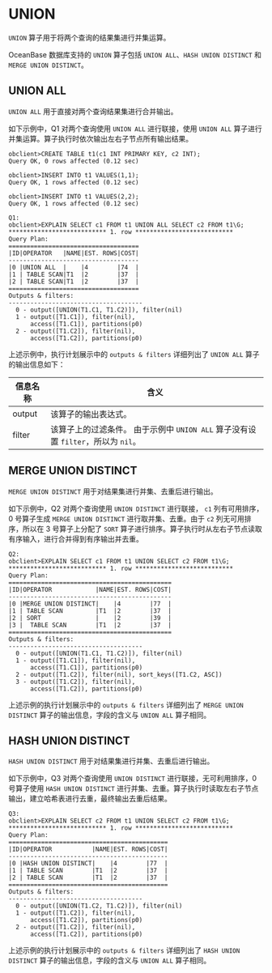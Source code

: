 UNION 
==========================

`UNION` 算子用于将两个查询的结果集进行并集运算。

OceanBase 数据库支持的 `UNION` 算子包括 `UNION ALL`、`HASH UNION DISTINCT` 和 `MERGE UNION DISTINCT`。

UNION ALL 
------------------------------

`UNION ALL` 用于直接对两个查询结果集进行合并输出。

如下示例中，Q1 对两个查询使用 `UNION ALL` 进行联接，使用 `UNION ALL` 算子进行并集运算。算子执行时依次输出左右子节点所有输出结果。

    obclient>CREATE TABLE t1(c1 INT PRIMARY KEY, c2 INT);
    Query OK, 0 rows affected (0.12 sec)
    
    obclient>INSERT INTO t1 VALUES(1,1);
    Query OK, 1 rows affected (0.12 sec)
    
    obclient>INSERT INTO t1 VALUES(2,2);
    Query OK, 1 rows affected (0.12 sec)
    
    Q1: 
    obclient>EXPLAIN SELECT c1 FROM t1 UNION ALL SELECT c2 FROM t1\G;
    *************************** 1. row ***************************
    Query Plan:
    ====================================
    |ID|OPERATOR   |NAME|EST. ROWS|COST|
    ------------------------------------
    |0 |UNION ALL  |    |4        |74  |
    |1 | TABLE SCAN|T1  |2        |37  |
    |2 | TABLE SCAN|T1  |2        |37  |
    ====================================
    Outputs & filters: 
    -------------------------------------
      0 - output([UNION(T1.C1, T1.C2)]), filter(nil)
      1 - output([T1.C1]), filter(nil), 
          access([T1.C1]), partitions(p0)
      2 - output([T1.C2]), filter(nil), 
          access([T1.C2]), partitions(p0)



上述示例中，执行计划展示中的 `outputs & filters` 详细列出了 `UNION ALL` 算子的输出信息如下：


| **信息名称** |                                 **含义**                                  |
|----------|-------------------------------------------------------------------------|
| output   | 该算子的输出表达式。                                                              |
| filter   | 该算子上的过滤条件。 由于示例中 `UNION ALL` 算子没有设置 `filter`，所以为 `nil`。 |



MERGE UNION DISTINCT 
-----------------------------------------

`MERGE UNION DISTINCT` 用于对结果集进行并集、去重后进行输出。

如下示例中，Q2 对两个查询使用 `UNION DISTINCT` 进行联接， `c1` 列有可用排序，0 号算子生成 `MERGE UNION DISTINCT` 进行取并集、去重。由于 `c2` 列无可用排序，所以在 3 号算子上分配了 `SORT` 算子进行排序。算子执行时从左右子节点读取有序输入，进行合并得到有序输出并去重。

    Q2: 
    obclient>EXPLAIN SELECT c1 FROM t1 UNION SELECT c2 FROM t1\G;
    *************************** 1. row ***************************
    Query Plan:
    =============================================
    |ID|OPERATOR            |NAME|EST. ROWS|COST|
    ---------------------------------------------
    |0 |MERGE UNION DISTINCT|    |4        |77  |
    |1 | TABLE SCAN         |T1  |2        |37  |
    |2 | SORT               |    |2        |39  |
    |3 |  TABLE SCAN        |T1  |2        |37  |
    =============================================
    Outputs & filters: 
    -------------------------------------
      0 - output([UNION(T1.C1, T1.C2)]), filter(nil)
      1 - output([T1.C1]), filter(nil), 
          access([T1.C1]), partitions(p0)
      2 - output([T1.C2]), filter(nil), sort_keys([T1.C2, ASC])
      3 - output([T1.C2]), filter(nil), 
          access([T1.C2]), partitions(p0)



上述示例的执行计划展示中的 `outputs & filters` 详细列出了 `MERGE UNION DISTINCT` 算子的输出信息，字段的含义与 `UNION ALL` 算子相同。

HASH UNION DISTINCT 
----------------------------------------

`HASH UNION DISTINCT` 用于对结果集进行并集、去重后进行输出。

如下示例中，Q3 对两个查询使用 `UNION DISTINCT` 进行联接，无可利用排序，0 号算子使用 `HASH UNION DISTINCT` 进行并集、去重。算子执行时读取左右子节点输出，建立哈希表进行去重，最终输出去重后结果。

    Q3: 
    obclient>EXPLAIN SELECT c2 FROM t1 UNION SELECT c2 FROM t1\G;
    *************************** 1. row ***************************
    Query Plan:
    ============================================
    |ID|OPERATOR           |NAME|EST. ROWS|COST|
    --------------------------------------------
    |0 |HASH UNION DISTINCT|    |4        |77  |
    |1 | TABLE SCAN        |T1  |2        |37  |
    |2 | TABLE SCAN        |T1  |2        |37  |
    ============================================
    Outputs & filters: 
    -------------------------------------
      0 - output([UNION(T1.C2, T1.C2)]), filter(nil)
      1 - output([T1.C2]), filter(nil), 
          access([T1.C2]), partitions(p0)
      2 - output([T1.C2]), filter(nil), 
          access([T1.C2]), partitions(p0)



上述示例的执行计划展示中的 `outputs & filters` 详细列出了 `HASH UNION DISTINCT` 算子的输出信息，字段的含义与 `UNION ALL` 算子相同。
